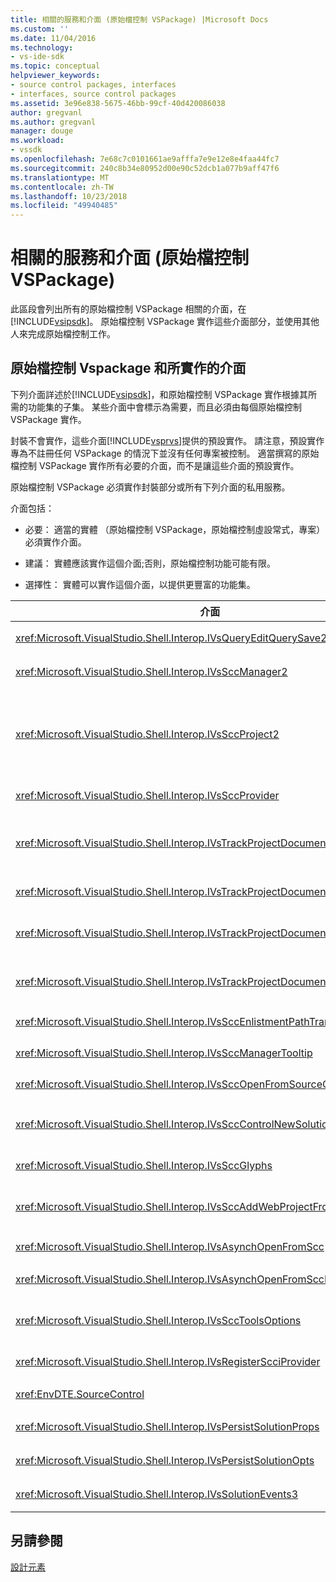 ```yaml
---
title: 相關的服務和介面 (原始檔控制 VSPackage) |Microsoft Docs
ms.custom: ''
ms.date: 11/04/2016
ms.technology:
- vs-ide-sdk
ms.topic: conceptual
helpviewer_keywords:
- source control packages, interfaces
- interfaces, source control packages
ms.assetid: 3e96e838-5675-46bb-99cf-40d420086038
author: gregvanl
ms.author: gregvanl
manager: douge
ms.workload:
- vssdk
ms.openlocfilehash: 7e68c7c0101661ae9afffa7e9e12e8e4faa44fc7
ms.sourcegitcommit: 240c8b34e80952d00e90c52dcb1a077b9aff47f6
ms.translationtype: MT
ms.contentlocale: zh-TW
ms.lasthandoff: 10/23/2018
ms.locfileid: "49940485"
---
```

# <a name="related-services-and-interfaces-source-control-vspackage"></a>相關的服務和介面 (原始檔控制 VSPackage)
此區段會列出所有的原始檔控制 VSPackage 相關的介面，在[!INCLUDE[vsipsdk](../../extensibility/includes/vsipsdk_md.md)]。 原始檔控制 VSPackage 實作這些介面部分，並使用其他人來完成原始檔控制工作。  
  
## <a name="interfaces-implemented-by-and-for-source-control-vspackages"></a>原始檔控制 Vspackage 和所實作的介面  
 下列介面詳述於[!INCLUDE[vsipsdk](../../extensibility/includes/vsipsdk_md.md)]，和原始檔控制 VSPackage 實作根據其所需的功能集的子集。 某些介面中會標示為需要，而且必須由每個原始檔控制 VSPackage 實作。  
  
 封裝不會實作，這些介面[!INCLUDE[vsprvs](../../code-quality/includes/vsprvs_md.md)]提供的預設實作。 請注意，預設實作專為不註冊任何 VSPackage 的情況下並沒有任何專案被控制。 適當撰寫的原始檔控制 VSPackage 實作所有必要的介面，而不是讓這些介面的預設實作。  
  
 原始檔控制 VSPackage 必須實作封裝部分或所有下列介面的私用服務。  
  
 介面包括：  
  
-   必要： 適當的實體 （原始檔控制 VSPackage，原始檔控制虛設常式，專案） 必須實作介面。  
  
-   建議： 實體應該實作這個介面;否則，原始檔控制功能可能有限。  
  
-   選擇性： 實體可以實作這個介面，以提供更豐富的功能集。  
  
| 介面 | 用途 | 藉由將 | 實作？ |
| - | - |--------------------------|-------------|
| <xref:Microsoft.VisualStudio.Shell.Interop.IVsQueryEditQuerySave2> | 編輯器呼叫這個介面之前修改或儲存檔案。 原始檔控制 VSPackage 可以簽出檔案，或拒絕作業，如果簽出失敗。 | 原始檔控制 VSPackage | 建議 |
| <xref:Microsoft.VisualStudio.Shell.Interop.IVsSccManager2> | 這個介面會提供基本的原始檔控制功能，針對專案，例如註冊和取消註冊與原始檔控制的專案和基本來源控制圖像 （glyph） 提供支援。 | 原始檔控制 VSPackage | 必要 |
| <xref:Microsoft.VisualStudio.Shell.Interop.IVsSccProject2> | 這個介面取自<xref:Microsoft.VisualStudio.Shell.Interop.IVsHierarchy>使用<xref:System.Runtime.InteropServices.Marshal.QueryInterface%2A>函式，或只轉型物件，實作`IVsHierarchy`至`IVsSccProject2`。 它用來取得專案中的原始檔控制下的檔案或通知目前的原始檔控制狀態或位置的專案。 | 專案 | 必要 |
| <xref:Microsoft.VisualStudio.Shell.Interop.IVsSccProvider> | 整合模組會使用此介面來設定目前作用中的 VSPackage。 | 原始檔控制 VSPackage | 必要 |
| <xref:Microsoft.VisualStudio.Shell.Interop.IVsTrackProjectDocuments2> | 這個介面是以訂用帳戶模型為基礎。 任何的 VSPackage 可以發出信號，它想要接收的文件事件，以及建議的殼層，即將發生的事件。 它會實作，而且由[!INCLUDE[vsprvs](../../code-quality/includes/vsprvs_md.md)]，這接著會將事件傳遞實作`IVsTrackProjectDocumentsEvents2`vspackage。 | 原始檔控制虛設常式 | 必要 |
| <xref:Microsoft.VisualStudio.Shell.Interop.IVsTrackProjectDocuments3> | 這個介面會提供批次處理、 同步處理的讀取/寫入作業，以及進階`OnQueryAddFiles`方法。 | 原始檔控制虛設常式 | 必要 |
| <xref:Microsoft.VisualStudio.Shell.Interop.IVsTrackProjectDocumentsEvents2> | **方案總管 中**專案呼叫這個介面，當新檔案新增至專案，或重新命名或從專案刪除檔案和資料夾。 原始檔控制 VSPackage 可以簽出專案檔，或取消作業。 | 原始檔控制 VSPackage | 建議 |
| <xref:Microsoft.VisualStudio.Shell.Interop.IVsTrackProjectDocumentsEvents3> | **方案總管 中**專案呼叫以回應對 IVstrackProjectDocuments3 介面的方法呼叫這個介面。 原始檔控制 VSPackage 可以追蹤批次的作業，同步處理的讀寫作業，並使用更進階`OnQueryAddFiles`方法。 | 原始檔控制 VSPackage | 建議 |
| <xref:Microsoft.VisualStudio.Shell.Interop.IVsSccEnlistmentPathTranslation> | 這個介面提供登錄的管理支援 Web 專案。 | 原始檔控制 VSPackage | 建議 |
| <xref:Microsoft.VisualStudio.Shell.Interop.IVsSccManagerTooltip> | 此介面用來擷取工具提示的原始檔控制專案中的檔案。 | 原始檔控制 VSPackage | Optional |
| <xref:Microsoft.VisualStudio.Shell.Interop.IVsSccOpenFromSourceControl> | 這個介面提供的命名空間延伸模組支援。 | 原始檔控制 VSPackage | Optional |
| <xref:Microsoft.VisualStudio.Shell.Interop.IVsSccControlNewSolution> | VSPackage 會使用這個介面整合到命名空間延伸模組**的新**，**開放**，或**儲存**對話方塊。 因此，專案會自動新增至原始檔控制在建立後，或加入原始檔控制時儲存作業就會生效。 | 原始檔控制 VSPackage | Optional |
| <xref:Microsoft.VisualStudio.Shell.Interop.IVsSccGlyphs> | VSPackage 會使用這個介面定義為原始檔控制圖像 （glyph） 節點中的其他字符**方案總管 中**。 | 原始檔控制 VSPackage | Optional |
| <xref:Microsoft.VisualStudio.Shell.Interop.IVsSccAddWebProjectFromSourceControl> | **新增**Web 專案 對話方塊中會使用此介面。 它提供瀏覽的原始檔控制位置和開啟 Web 專案，在該位置的原始檔控制儲存機制中先前新增的方法。 | 原始檔控制 VSPackage | 建議 |
| <xref:Microsoft.VisualStudio.Shell.Interop.IVsAsynchOpenFromScc> | 這個介面提供非同步 （背景） 載入，從原始檔控制專案的支援。 | 原始檔控制 VSPackage | Optional |
| <xref:Microsoft.VisualStudio.Shell.Interop.IVsAsynchOpenFromSccProjectEvents> | 這個介面可讓專案，以查看所起始的非同步載入進度<xref:Microsoft.VisualStudio.Shell.Interop.IVsAsynchOpenFromScc>。 | 專案 | Optional |
| <xref:Microsoft.VisualStudio.Shell.Interop.IVsSccToolsOptions> | 此介面可讓查詢使用中的原始檔控制 VSPackage IDE。 IDE 會查詢有意義，即使不是在 VSPackage 註冊任何使用中的原始檔控制的原始檔控制設定的值。 這個介面是實作，而且由[!INCLUDE[vsprvs](../../code-quality/includes/vsprvs_md.md)]。 | 原始檔控制虛設常式 | 必要 |
| <xref:Microsoft.VisualStudio.Shell.Interop.IVsRegisterScciProvider> | 這個介面用於註冊的原始檔控制 VSPackage。 | 原始檔控制虛設常式 | 必要 |
| <xref:EnvDTE.SourceControl> | 這個介面用於自動化。 因此，它會公開可執行而不會顯示任何 UI 函式。 | 原始檔控制 VSPackage | Optional |
| <xref:Microsoft.VisualStudio.Shell.Interop.IVsPersistSolutionProps> | 此介面用來儲存原始檔控制設定方案 (.sln) 檔案中。 設定包括的原始檔控制位置和原始檔控制狀態旗標。 | 原始檔控制 VSPackage | 建議 |
| <xref:Microsoft.VisualStudio.Shell.Interop.IVsPersistSolutionOpts> | 此介面用來儲存方案選項 (.suo) 檔案中的原始檔控制設定。 這可能包括使用者專屬的原始檔控制設定，例如目前使用者的登錄位置。 | 原始檔控制 VSPackage | 建議 |
| <xref:Microsoft.VisualStudio.Shell.Interop.IVsSolutionEvents3> | 若要執行作業，例如簽入之前關閉方案，或開啟專案時，取得新的檔案從原始檔控制的專案檔，這個介面用來監視事件。 | 原始檔控制 VSPackage | 建議 |
  
## <a name="see-also"></a>另請參閱  
 [設計元素](../../extensibility/internals/source-control-vspackage-design-elements.md)